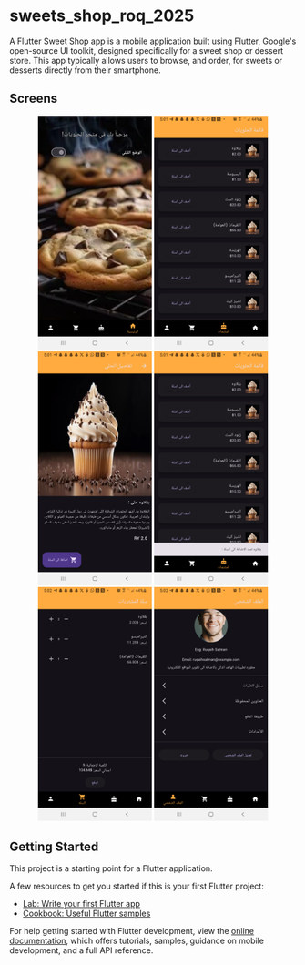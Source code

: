# sweets_shop_roq_2025

A Flutter Sweet Shop app is a mobile application built using Flutter, Google's open-source UI toolkit, designed specifically for a sweet shop or dessert store. This  app typically allows users to browse, and order,  for sweets or desserts directly from their smartphone.

## Screens
<p align="center">
 <img width="200" src="https://github.com/Eng-Ruqaih-Salman2040/Flutter-Sweets-Shop/blob/master/images/sweets_1.png?raw=true"/>
 <img width="200" src="https://github.com/Eng-Ruqaih-Salman2040/Flutter-Sweets-Shop/blob/master/images/sweets_2.png?raw=true"/>
 <img width="200" src="https://github.com/Eng-Ruqaih-Salman2040/Flutter-Sweets-Shop/blob/master/images/sweets_3.png?raw=true"/>
 <img width="200" src="https://github.com/Eng-Ruqaih-Salman2040/Flutter-Sweets-Shop/blob/master/images/sweets_4.png?raw=true"/>
 <img width="200" src="https://github.com/Eng-Ruqaih-Salman2040/Flutter-Sweets-Shop/blob/master/images/sweets_5.png?raw=true"/>
 <img width="200" src="https://github.com/Eng-Ruqaih-Salman2040/Flutter-Sweets-Shop/blob/master/images/sweets_6.png?raw=true"/>
</p>

## Getting Started

This project is a starting point for a Flutter application.

A few resources to get you started if this is your first Flutter project:

- [Lab: Write your first Flutter app](https://docs.flutter.dev/get-started/codelab)
- [Cookbook: Useful Flutter samples](https://docs.flutter.dev/cookbook)

For help getting started with Flutter development, view the
[online documentation](https://docs.flutter.dev/), which offers tutorials,
samples, guidance on mobile development, and a full API reference.
